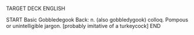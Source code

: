 TARGET DECK
ENGLISH

START
Basic
Gobbledegook
Back: n. (also gobbledygook) colloq. Pompous or unintelligible jargon. [probably imitative of a turkeycock]
END
